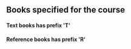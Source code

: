 ## Books specified for the course

#### Text books has prefix 'T'

#### Reference books has prefix 'R'

